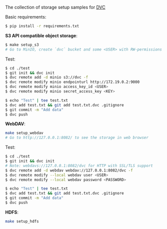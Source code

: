 The collection of storage setup samples for [DVC](https://dvc.org/doc/command-reference/remote/modify)

Basic requirements:
```bash
$ pip install -r requirements.txt
```

__S3 API compatible object storage__:
```bash
$ make setup_s3
# Go to MinIO, create `dvc` bucket and some <USER> with RW-permissions
```
Test:
```bash
$ cd ./test
$ git init && dvc init
$ dvc remote add -d minio s3://dvc -f
$ dvc remote modify minio endpointurl http://172.19.0.2:9000
$ dvc remote modify minio access_key_id <USER>
$ dvc remote modify minio secret_access_key <KEY>

$ echo "Test" | tee test.txt
$ dvc add test.txt && git add test.txt.dvc .gitignore
$ git commit -m "Add data"
$ dvc push
```

__WebDAV__:
```bash
make setup_webdav
# Go to http://127.0.0.1:8082/ to see the storage in web browser
```
Test:
```bash
$ cd ./test
$ git init && dvc init
# Note: webdavs://127.0.0.1:8082/dvc for HTTP with SSL/TLS support
$ dvc remote add -d webdav webdav://127.0.0.1:8082/dvc -f
$ dvc remote modify --local webdav user <USER>
$ dvc remote modify --local webdav password <PASSWORD>

$ echo "Test" | tee test.txt
$ dvc add test.txt && git add test.txt.dvc .gitignore
$ git commit -m "Add data"
$ dvc push
```

__HDFS__:
```bash
make setup_hdfs
```

